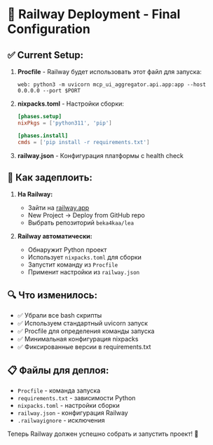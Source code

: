 # 🚀 Railway Deployment - Final Configuration

## ✅ Current Setup:

1. **Procfile** - Railway будет использовать этот файл для запуска:
   ```
   web: python3 -m uvicorn mcp_ui_aggregator.api.app:app --host 0.0.0.0 --port $PORT
   ```

2. **nixpacks.toml** - Настройки сборки:
   ```toml
   [phases.setup]
   nixPkgs = ['python311', 'pip']
   
   [phases.install]
   cmds = ['pip install -r requirements.txt']
   ```

3. **railway.json** - Конфигурация платформы с health check

## 🎯 Как задеплоить:

1. **На Railway:**
   - Зайти на [railway.app](https://railway.app)
   - New Project → Deploy from GitHub repo
   - Выбрать репозиторий `beka4kaa/lea`

2. **Railway автоматически:**
   - Обнаружит Python проект
   - Использует `nixpacks.toml` для сборки
   - Запустит команду из `Procfile`
   - Применит настройки из `railway.json`

## 🔍 Что изменилось:

- ✅ Убрали все bash скрипты
- ✅ Используем стандартный uvicorn запуск
- ✅ Procfile для определения команды запуска
- ✅ Минимальная конфигурация nixpacks
- ✅ Фиксированные версии в requirements.txt

## 📋 Файлы для деплоя:

- `Procfile` - команда запуска
- `requirements.txt` - зависимости Python
- `nixpacks.toml` - настройки сборки
- `railway.json` - конфигурация Railway
- `.railwayignore` - исключения

Теперь Railway должен успешно собрать и запустить проект! 🎉